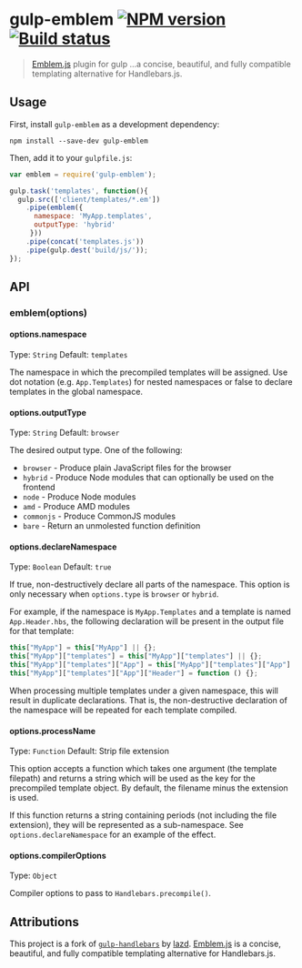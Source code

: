 # gulp-emblem [![NPM version][npm-image]][npm-url] [![Build status][travis-image]][travis-url]
> [Emblem.js][emblem-url] plugin for gulp 
> ...a concise, beautiful, and fully compatible templating alternative for Handlebars.js.

## Usage

First, install `gulp-emblem` as a development dependency:

```shell
npm install --save-dev gulp-emblem
```

Then, add it to your `gulpfile.js`:

```javascript
var emblem = require('gulp-emblem');

gulp.task('templates', function(){
  gulp.src(['client/templates/*.em'])
    .pipe(emblem({
      namespace: 'MyApp.templates',
      outputType: 'hybrid'
     }))
    .pipe(concat('templates.js'))
    .pipe(gulp.dest('build/js/'));
});
```

## API

### emblem(options)

#### options.namespace
Type: `String`
Default: `templates`

The namespace in which the precompiled templates will be assigned. Use dot notation (e.g. `App.Templates`) for nested namespaces or false to declare templates in the global namespace.

#### options.outputType
Type: `String`
Default: `browser`

The desired output type. One of the following:

* `browser` - Produce plain JavaScript files for the browser
* `hybrid` - Produce Node modules that can optionally be used on the frontend
* `node` - Produce Node modules
* `amd` - Produce AMD modules
* `commonjs` - Produce CommonJS modules
* `bare` - Return an unmolested function definition

#### options.declareNamespace
Type: `Boolean`
Default: `true`

If true, non-destructively declare all parts of the namespace. This option is only necessary when `options.type` is `browser` or `hybrid`.

For example, if the namespace is `MyApp.Templates` and a template is named `App.Header.hbs`, the following declaration will be present in the output file for that template:

```javascript
this["MyApp"] = this["MyApp"] || {};
this["MyApp"]["templates"] = this["MyApp"]["templates"] || {};
this["MyApp"]["templates"]["App"] = this["MyApp"]["templates"]["App"] || {};
this["MyApp"]["templates"]["App"]["Header"] = function () {};
```

When processing multiple templates under a given namespace, this will result in duplicate declarations. That is, the non-destructive declaration of the namespace will be repeated for each template compiled.

#### options.processName
Type: `Function`
Default: Strip file extension

This option accepts a function which takes one argument (the template filepath) and returns a string which will be used as the key for the precompiled template object. By default, the filename minus the extension is used.

If this function returns a string containing periods (not including the file extension), they will be represented as a sub-namespace. See `options.declareNamespace` for an example of the effect.

#### options.compilerOptions
Type: `Object`

Compiler options to pass to `Handlebars.precompile()`.

## Attributions
This project is a fork of [`gulp-handlebars`](https://github.com/lazd/gulp-handlebars) by [lazd](https://github.com/lazd).
[Emblem.js][emblem-url] is a concise, beautiful, and fully compatible templating alternative for Handlebars.js.


[travis-url]: http://travis-ci.org/aulito/gulp-emblem
[travis-image]: https://secure.travis-ci.org/aulito/gulp-emblem.png?branch=master
[npm-url]: https://npmjs.org/package/gulp-emblem
[npm-image]: https://badge.fury.io/js/gulp-emblem.png

[emblem-url]: http://emblemjs.com/
